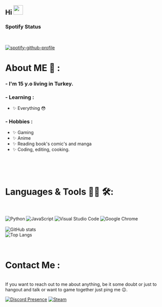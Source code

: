 
## Hi <img src="https://raw.githubusercontent.com/iampavangandhi/iampavangandhi/master/gifs/Hi.gif" width="30px">
### Spotify Status
</br>

[![spotify-github-profile](https://spotify-github-profile.vercel.app/api/view?uid=317fxtfhyk27mnhzgyd6rcjvvvuu&cover_image=true&theme=novatorem&show_offline=false&background_color=121212&interchange=false&bar_color=53b14f&bar_color_cover=false)](https://spotify-github-profile.vercel.app/api/view?uid=317fxtfhyk27mnhzgyd6rcjvvvuu&redirect=true)
</br>


# About ME 💬 :

### - I'm 15 y.o living in Turkey.


### - Learning :
- ✨ Everything 😳

### - Hobbies : 
- ✨ Gaming
- ✨ Anime
- ✨ Reading book's comic's and manga
- ✨ Coding, editing, cooking.

</br>
</br>
</br>



# Languages & Tools 👨‍💻 🛠:
</br>

<p align="center">

<!-- For more icons please follow  https://github.com/MikeCodesDotNET/ColoredBadges -->
![Python](https://img.shields.io/badge/python-3670A0?style=for-the-badge&logo=python&logoColor=ffdd54)
![JavaScript](https://img.shields.io/badge/javascript-%23323330.svg?style=for-the-badge&logo=javascript&logoColor=%23F7DF1E)
![Visual Studio Code](https://img.shields.io/badge/Visual%20Studio%20Code-0078d7.svg?style=for-the-badge&logo=visual-studio-code&logoColor=white)
![Google Chrome](https://img.shields.io/badge/Google%20Chrome-4285F4?style=for-the-badge&logo=GoogleChrome&logoColor=white)
</br>
</br>
![GitHub stats](https://github-readme-stats.vercel.app/api?username=YiitWT&show_icons=true&theme=tokyonight)
</br>
![Top Langs](https://github-readme-stats.vercel.app/api/top-langs/?username=YiitWT&show_icons=true&theme=tokyonight)
</p>
</br>

# Contact Me :

<p>
</br>
If you want to reach out to me about anything, be it some doubt or just to hangout and talk or want to game together just ping me 😉.

[![Discord Presence](https://img.shields.io/badge/Discord-%235865F2.svg?style=for-the-badge&logo=discord&logoColor=white)](https://discord.gg/taTJYEFQAt)
[![Steam](https://img.shields.io/badge/steam-%23000000.svg?style=for-the-badge&logo=steam&logoColor=white)](https://steamcommunity.com/id/YiitWasTaken/)
 </p>
 


</br>
</br>



<p align="center" >  
  
  </p>

